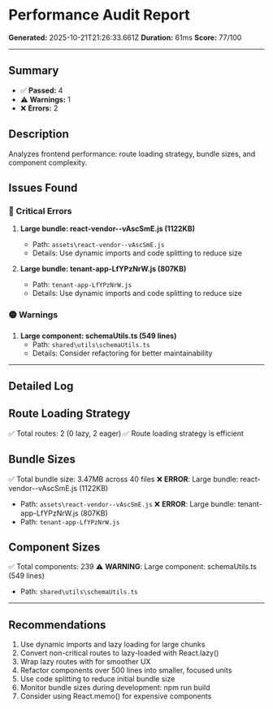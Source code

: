 # Performance Audit Report

**Generated:** 2025-10-21T21:26:33.661Z
**Duration:** 61ms
**Score:** 77/100

---

## Summary

- ✅ **Passed:** 4
- ⚠️  **Warnings:** 1
- ❌ **Errors:** 2

## Description

Analyzes frontend performance: route loading strategy, bundle sizes, and component complexity.

## Issues Found

### 🔴 Critical Errors

1. **Large bundle: react-vendor--vAscSmE.js (1122KB)**
   - Path: `assets\react-vendor--vAscSmE.js`
   - Details: Use dynamic imports and code splitting to reduce size

2. **Large bundle: tenant-app-LfYPzNrW.js (807KB)**
   - Path: `tenant-app-LfYPzNrW.js`
   - Details: Use dynamic imports and code splitting to reduce size

### 🟡 Warnings

1. **Large component: schemaUtils.ts (549 lines)**
   - Path: `shared\utils\schemaUtils.ts`
   - Details: Consider refactoring for better maintainability

---

## Detailed Log


## Route Loading Strategy

✅ Total routes: 2 (0 lazy, 2 eager)
✅ Route loading strategy is efficient

## Bundle Sizes

✅ Total bundle size: 3.47MB across 40 files
❌ **ERROR**: Large bundle: react-vendor--vAscSmE.js (1122KB)
   - Path: `assets\react-vendor--vAscSmE.js`
❌ **ERROR**: Large bundle: tenant-app-LfYPzNrW.js (807KB)
   - Path: `tenant-app-LfYPzNrW.js`

## Component Sizes

✅ Total components: 239
⚠️ **WARNING**: Large component: schemaUtils.ts (549 lines)
   - Path: `shared\utils\schemaUtils.ts`

---

## Recommendations

1. Use dynamic imports and lazy loading for large chunks
2. Convert non-critical routes to lazy-loaded with React.lazy()
3. Wrap lazy routes with <Suspense> for smoother UX
4. Refactor components over 500 lines into smaller, focused units
5. Use code splitting to reduce initial bundle size
6. Monitor bundle sizes during development: npm run build
7. Consider using React.memo() for expensive components
